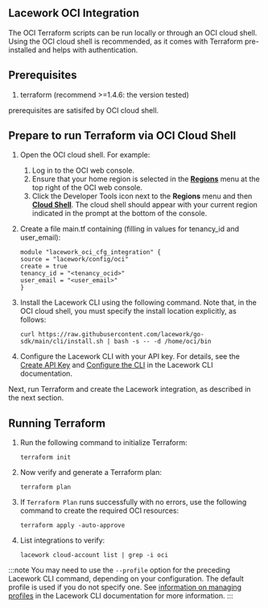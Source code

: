 
## Lacework OCI Integration

The OCI Terraform scripts can be run locally or through an OCI cloud shell. Using the OCI cloud shell is recommended, as it comes with Terraform pre-installed and helps with authentication.

## Prerequisites

1. terraform (recommend >=1.4.6: the version tested)

prerequisites are satisifed by OCI cloud shell.

## Prepare to run Terraform via OCI Cloud Shell

1. Open the OCI cloud shell. For example:
   1. Log in to the OCI web console.
   2. Ensure that your home region is selected in the [**Regions**](https://docs.oracle.com/en-us/iaas/Content/GSG/Concepts/working-with-regions.htm) menu at the top right of the OCI web console. 
   3. Click the Developer Tools icon next to the **Regions** menu and then [**Cloud Shell**](https://docs.oracle.com/en-us/iaas/Content/API/Concepts/cloudshellgettingstarted.htm). The cloud shell should appear with your current region indicated in the prompt at the bottom of the console. 
2. Create a file main.tf containing (filling in values for tenancy_id and user_email):
    ```
   module "lacework_oci_cfg_integration" {
   source = "lacework/config/oci"
   create = true
   tenancy_id = "<tenancy_ocid>"
   user_email = "<user_email>"
   }
   ```

3. Install the Lacework CLI using the following command. Note that, in the OCI cloud shell, you must specify the install location explicitly, as follows: 
   ```
   curl https://raw.githubusercontent.com/lacework/go-sdk/main/cli/install.sh | bash -s -- -d /home/oci/bin
   ```
4. Configure the Lacework CLI with your API key. For details, see the [Create API Key](https://docs.lacework.net/cli/#create-api-key) and [Configure the CLI](https://docs.lacework.net/cli/#configure-the-cli) in the Lacework CLI documentation. 

Next, run Terraform and create the Lacework integration, as described in the next section.

## Running Terraform

1. Run the following command to initialize Terraform:
   ```
   terraform init
   ```

2. Now verify and generate a Terraform plan:
   ```
   terraform plan
   ```
3. If `Terraform Plan` runs successfully with no errors, use the following command to create the required OCI resources:
   ```
   terraform apply -auto-approve
   ```
4. List integrations to verify:
   ```
   lacework cloud-account list | grep -i oci
   ```

:::note
You may need to use the `--profile` option for the preceding Lacework CLI command, depending on your configuration. The default profile is used if you do not specify one. See [information on managing profiles](https://docs.lacework.net/cli#multiple-profiles) in the Lacework CLI documentation for more information.
:::
